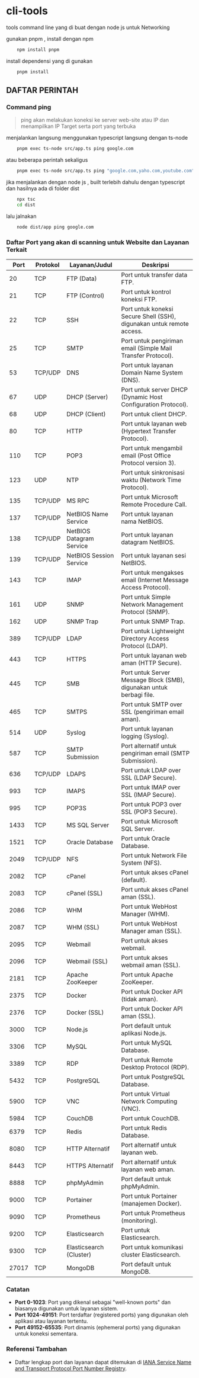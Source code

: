 # cli-tools

tools command line yang di buat dengan node js untuk Networking

gunakan pnpm , install dengan npm

```bash
    npm install pnpm
```

install dependensi yang di gunakan

```bash
    pnpm install
```

## DAFTAR PERINTAH

### Command **ping**

> ping akan melakukan koneksi ke server web-site atau IP dan menampilkan IP Target serta port yang terbuka

menjalankan langsung menggunakan typescript langsung dengan ts-node

```bash
    pnpm exec ts-node src/app.ts ping google.com
```

atau beberapa perintah sekaligus

```bash
    pnpm exec ts-node src/app.ts ping "google.com,yaho.com,youtube.com"
```

jika menjalankan dengan node js , built terlebih dahulu dengan typescript dan hasilnya ada di folder dist

```bash
    npx tsc
    cd dist
```

lalu jalnakan

```bash
    node dist/app ping google.com
```

### Daftar Port yang akan di scanning untuk Website dan Layanan Terkait

| **Port** | **Protokol** | **Layanan/Judul**        | **Deskripsi**                                                         |
| -------- | ------------ | ------------------------ | --------------------------------------------------------------------- |
| 20       | TCP          | FTP (Data)               | Port untuk transfer data FTP.                                         |
| 21       | TCP          | FTP (Control)            | Port untuk kontrol koneksi FTP.                                       |
| 22       | TCP          | SSH                      | Port untuk koneksi Secure Shell (SSH), digunakan untuk remote access. |
| 25       | TCP          | SMTP                     | Port untuk pengiriman email (Simple Mail Transfer Protocol).          |
| 53       | TCP/UDP      | DNS                      | Port untuk layanan Domain Name System (DNS).                          |
| 67       | UDP          | DHCP (Server)            | Port untuk server DHCP (Dynamic Host Configuration Protocol).         |
| 68       | UDP          | DHCP (Client)            | Port untuk client DHCP.                                               |
| 80       | TCP          | HTTP                     | Port untuk layanan web (Hypertext Transfer Protocol).                 |
| 110      | TCP          | POP3                     | Port untuk mengambil email (Post Office Protocol version 3).          |
| 123      | UDP          | NTP                      | Port untuk sinkronisasi waktu (Network Time Protocol).                |
| 135      | TCP/UDP      | MS RPC                   | Port untuk Microsoft Remote Procedure Call.                           |
| 137      | TCP/UDP      | NetBIOS Name Service     | Port untuk layanan nama NetBIOS.                                      |
| 138      | TCP/UDP      | NetBIOS Datagram Service | Port untuk layanan datagram NetBIOS.                                  |
| 139      | TCP/UDP      | NetBIOS Session Service  | Port untuk layanan sesi NetBIOS.                                      |
| 143      | TCP          | IMAP                     | Port untuk mengakses email (Internet Message Access Protocol).        |
| 161      | UDP          | SNMP                     | Port untuk Simple Network Management Protocol (SNMP).                 |
| 162      | UDP          | SNMP Trap                | Port untuk SNMP Trap.                                                 |
| 389      | TCP/UDP      | LDAP                     | Port untuk Lightweight Directory Access Protocol (LDAP).              |
| 443      | TCP          | HTTPS                    | Port untuk layanan web aman (HTTP Secure).                            |
| 445      | TCP          | SMB                      | Port untuk Server Message Block (SMB), digunakan untuk berbagi file.  |
| 465      | TCP          | SMTPS                    | Port untuk SMTP over SSL (pengiriman email aman).                     |
| 514      | UDP          | Syslog                   | Port untuk layanan logging (Syslog).                                  |
| 587      | TCP          | SMTP Submission          | Port alternatif untuk pengiriman email (SMTP Submission).             |
| 636      | TCP/UDP      | LDAPS                    | Port untuk LDAP over SSL (LDAP Secure).                               |
| 993      | TCP          | IMAPS                    | Port untuk IMAP over SSL (IMAP Secure).                               |
| 995      | TCP          | POP3S                    | Port untuk POP3 over SSL (POP3 Secure).                               |
| 1433     | TCP          | MS SQL Server            | Port untuk Microsoft SQL Server.                                      |
| 1521     | TCP          | Oracle Database          | Port untuk Oracle Database.                                           |
| 2049     | TCP/UDP      | NFS                      | Port untuk Network File System (NFS).                                 |
| 2082     | TCP          | cPanel                   | Port untuk akses cPanel (default).                                    |
| 2083     | TCP          | cPanel (SSL)             | Port untuk akses cPanel aman (SSL).                                   |
| 2086     | TCP          | WHM                      | Port untuk WebHost Manager (WHM).                                     |
| 2087     | TCP          | WHM (SSL)                | Port untuk WebHost Manager aman (SSL).                                |
| 2095     | TCP          | Webmail                  | Port untuk akses webmail.                                             |
| 2096     | TCP          | Webmail (SSL)            | Port untuk akses webmail aman (SSL).                                  |
| 2181     | TCP          | Apache ZooKeeper         | Port untuk Apache ZooKeeper.                                          |
| 2375     | TCP          | Docker                   | Port untuk Docker API (tidak aman).                                   |
| 2376     | TCP          | Docker (SSL)             | Port untuk Docker API aman (SSL).                                     |
| 3000     | TCP          | Node.js                  | Port default untuk aplikasi Node.js.                                  |
| 3306     | TCP          | MySQL                    | Port untuk MySQL Database.                                            |
| 3389     | TCP          | RDP                      | Port untuk Remote Desktop Protocol (RDP).                             |
| 5432     | TCP          | PostgreSQL               | Port untuk PostgreSQL Database.                                       |
| 5900     | TCP          | VNC                      | Port untuk Virtual Network Computing (VNC).                           |
| 5984     | TCP          | CouchDB                  | Port untuk CouchDB.                                                   |
| 6379     | TCP          | Redis                    | Port untuk Redis Database.                                            |
| 8080     | TCP          | HTTP Alternatif          | Port alternatif untuk layanan web.                                    |
| 8443     | TCP          | HTTPS Alternatif         | Port alternatif untuk layanan web aman.                               |
| 8888     | TCP          | phpMyAdmin               | Port default untuk phpMyAdmin.                                        |
| 9000     | TCP          | Portainer                | Port untuk Portainer (manajemen Docker).                              |
| 9090     | TCP          | Prometheus               | Port untuk Prometheus (monitoring).                                   |
| 9200     | TCP          | Elasticsearch            | Port untuk Elasticsearch.                                             |
| 9300     | TCP          | Elasticsearch (Cluster)  | Port untuk komunikasi cluster Elasticsearch.                          |
| 27017    | TCP          | MongoDB                  | Port default untuk MongoDB.                                           |

### Catatan

- **Port 0-1023**: Port yang dikenal sebagai "well-known ports" dan biasanya digunakan untuk layanan sistem.
- **Port 1024-49151**: Port terdaftar (registered ports) yang digunakan oleh aplikasi atau layanan tertentu.
- **Port 49152-65535**: Port dinamis (ephemeral ports) yang digunakan untuk koneksi sementara.

### Referensi Tambahan

- Daftar lengkap port dan layanan dapat ditemukan di [IANA Service Name and Transport Protocol Port Number Registry](https://www.iana.org/assignments/service-names-port-numbers/service-names-port-numbers.xhtml).
